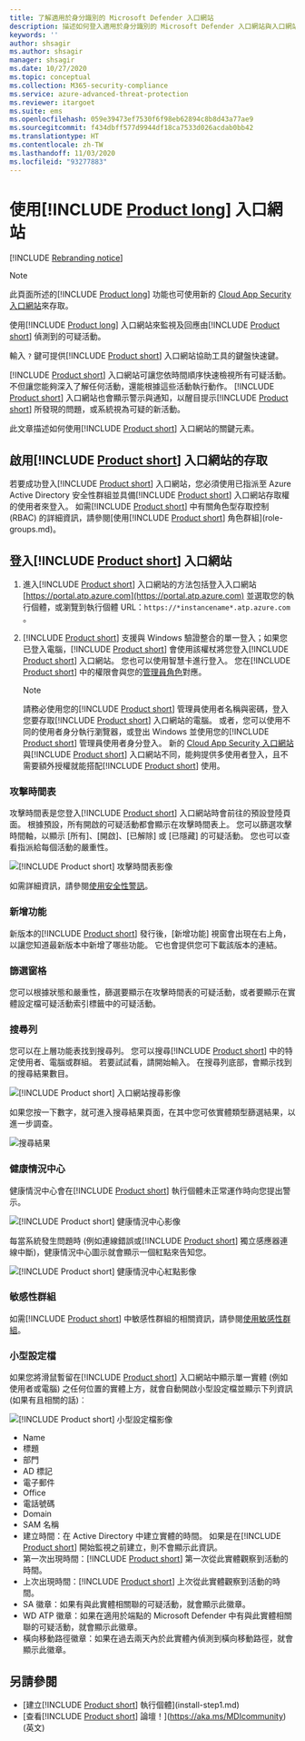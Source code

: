 ```yaml
---
title: 了解適用於身分識別的 Microsoft Defender 入口網站
description: 描述如何登入適用於身分識別的 Microsoft Defender 入口網站與入口網站的元件
keywords: ''
author: shsagir
ms.author: shsagir
manager: shsagir
ms.date: 10/27/2020
ms.topic: conceptual
ms.collection: M365-security-compliance
ms.service: azure-advanced-threat-protection
ms.reviewer: itargoet
ms.suite: ems
ms.openlocfilehash: 059e39473ef7530f6f98eb62894c8b8d43a77ae9
ms.sourcegitcommit: f434dbff577d9944df18ca7533d026acdab0bb42
ms.translationtype: HT
ms.contentlocale: zh-TW
ms.lasthandoff: 11/03/2020
ms.locfileid: "93277883"
---
```

# <a name="working-with-the-product-long-portal"></a>使用[!INCLUDE [Product long](includes/product-long.md)] 入口網站

[!INCLUDE [Rebranding notice](includes/rebranding.md)]

> [!NOTE]
> 此頁面所述的[!INCLUDE [Product long](includes/product-long.md)] 功能也可使用新的 [Cloud App Security 入口網站](https://portal.cloudappsecurity.com)來存取。

使用[!INCLUDE [Product long](includes/product-long.md)] 入口網站來監視及回應由[!INCLUDE [Product short](includes/product-short.md)] 偵測到的可疑活動。

輸入 `?` 鍵可提供[!INCLUDE [Product short](includes/product-short.md)] 入口網站協助工具的鍵盤快速鍵。

[!INCLUDE [Product short](includes/product-short.md)] 入口網站可讓您依時間順序快速檢視所有可疑活動。 不但讓您能夠深入了解任何活動，還能根據這些活動執行動作。 [!INCLUDE [Product short](includes/product-short.md)] 入口網站也會顯示警示與通知，以醒目提示[!INCLUDE [Product short](includes/product-short.md)] 所發現的問題，或系統視為可疑的新活動。

此文章描述如何使用[!INCLUDE [Product short](includes/product-short.md)] 入口網站的關鍵元素。

## <a name="enabling-access-to-the-product-short-portal"></a>啟用[!INCLUDE [Product short](includes/product-short.md)] 入口網站的存取

若要成功登入[!INCLUDE [Product short](includes/product-short.md)] 入口網站，您必須使用已指派至 Azure Active Directory 安全性群組並具備[!INCLUDE [Product short](includes/product-short.md)] 入口網站存取權的使用者來登入。
如需[!INCLUDE [Product short](includes/product-short.md)] 中有關角色型存取控制 (RBAC) 的詳細資訊，請參閱[使用[!INCLUDE [Product short](includes/product-short.md)] 角色群組](role-groups.md)。

## <a name="logging-into-the-product-short-portal"></a>登入[!INCLUDE [Product short](includes/product-short.md)] 入口網站

1. 進入[!INCLUDE [Product short](includes/product-short.md)] 入口網站的方法包括登入入口網站 [https://portal.atp.azure.com](https://portal.atp.azure.com) 並選取您的執行個體，或瀏覽到執行個體 URL：`https://*instancename*.atp.azure.com` 。

1. [!INCLUDE [Product short](includes/product-short.md)] 支援與 Windows 驗證整合的單一登入；如果您已登入電腦，[!INCLUDE [Product short](includes/product-short.md)] 會使用該權杖將您登入[!INCLUDE [Product short](includes/product-short.md)] 入口網站。 您也可以使用智慧卡進行登入。 您在[!INCLUDE [Product short](includes/product-short.md)] 中的權限會與您的[管理員角色](role-groups.md)對應。

   > [!NOTE]
   > 請務必使用您的[!INCLUDE [Product short](includes/product-short.md)] 管理員使用者名稱與密碼，登入您要存取[!INCLUDE [Product short](includes/product-short.md)] 入口網站的電腦。 或者，您可以使用不同的使用者身分執行瀏覽器，或登出 Windows 並使用您的[!INCLUDE [Product short](includes/product-short.md)] 管理員使用者身分登入。 新的 [Cloud App Security 入口網站](https://portal.cloudappsecurity.com)與[!INCLUDE [Product short](includes/product-short.md)] 入口網站不同，能夠提供多使用者登入，且不需要額外授權就能搭配[!INCLUDE [Product short](includes/product-short.md)] 使用。

### <a name="attack-time-line"></a>攻擊時間表

攻擊時間表是您登入[!INCLUDE [Product short](includes/product-short.md)] 入口網站時會前往的預設登陸頁面。 根據預設，所有開啟的可疑活動都會顯示在攻擊時間表上。 您可以篩選攻擊時間軸，以顯示 [所有]、[開啟]、[已解除] 或 [已隱藏] 的可疑活動。 您也可以查看指派給每個活動的嚴重性。

![[!INCLUDE [Product short](includes/product-short.md)] 攻擊時間表影像](media/sa-timeline.png)

如需詳細資訊，請參閱[使用安全性警訊](working-with-suspicious-activities.md)。

### <a name="whats-new"></a>新增功能

新版本的[!INCLUDE [Product short](includes/product-short.md)] 發行後，[新增功能] 視窗會出現在右上角，以讓您知道最新版本中新增了哪些功能。 它也會提供您可下載該版本的連結。

### <a name="filtering-panel"></a>篩選窗格

您可以根據狀態和嚴重性，篩選要顯示在攻擊時間表的可疑活動，或者要顯示在實體設定檔可疑活動索引標籤中的可疑活動。

<a name="search-bar"></a>

### <a name="search-bar"></a>搜尋列

您可以在上層功能表找到搜尋列。 您可以搜尋[!INCLUDE [Product short](includes/product-short.md)] 中的特定使用者、電腦或群組。 若要試試看，請開始輸入。 在搜尋列底部，會顯示找到的搜尋結果數目。

![[!INCLUDE [Product short](includes/product-short.md)] 入口網站搜尋影像](media/workspace-portal-search.png)

如果您按一下數字，就可進入搜尋結果頁面，在其中您可依實體類型篩選結果，以進一步調查。

![搜尋結果](media/search-results.png)

### <a name="health-center"></a>健康情況中心

健康情況中心會在[!INCLUDE [Product short](includes/product-short.md)] 執行個體未正常運作時向您提出警示。

![[!INCLUDE [Product short](includes/product-short.md)] 健康情況中心影像](media/health-issue.png)

每當系統發生問題時 (例如連線錯誤或[!INCLUDE [Product short](includes/product-short.md)] 獨立感應器連線中斷)，健康情況中心圖示就會顯示一個紅點來告知您。

![[!INCLUDE [Product short](includes/product-short.md)] 健康情況中心紅點影像](media/health-bar.png)

### <a name="sensitive-groups"></a>敏感性群組

如需[!INCLUDE [Product short](includes/product-short.md)] 中敏感性群組的相關資訊，請參閱[使用敏感性群組](sensitive-accounts.md)。

### <a name="mini-profile"></a>小型設定檔

如果您將滑鼠暫留在[!INCLUDE [Product short](includes/product-short.md)] 入口網站中顯示單一實體 (例如使用者或電腦) 之任何位置的實體上方，就會自動開啟小型設定檔並顯示下列資訊 (如果有且相關的話)︰

![[!INCLUDE [Product short](includes/product-short.md)] 小型設定檔影像](media/mini-profile.png)

- Name
- 標題
- 部門
- AD 標記
- 電子郵件
- Office
- 電話號碼
- Domain
- SAM 名稱
- 建立時間：在 Active Directory 中建立實體的時間。 如果是在[!INCLUDE [Product short](includes/product-short.md)] 開始監視之前建立，則不會顯示此資訊。
- 第一次出現時間：[!INCLUDE [Product short](includes/product-short.md)] 第一次從此實體觀察到活動的時間。
- 上次出現時間：[!INCLUDE [Product short](includes/product-short.md)] 上次從此實體觀察到活動的時間。
- SA 徽章：如果有與此實體相關聯的可疑活動，就會顯示此徽章。
- WD ATP 徽章：如果在適用於端點的 Microsoft Defender 中有與此實體相關聯的可疑活動，就會顯示此徽章。
- 橫向移動路徑徽章：如果在過去兩天內於此實體內偵測到橫向移動路徑，就會顯示此徽章。

## <a name="see-also"></a>另請參閱

- [建立[!INCLUDE [Product short](includes/product-short.md)] 執行個體](install-step1.md)
- [查看[!INCLUDE [Product short](includes/product-short.md)] 論壇！](https://aka.ms/MDIcommunity)\(英文\)
